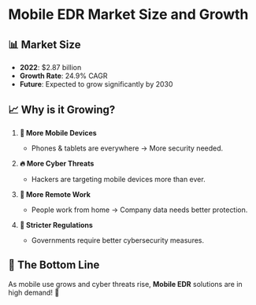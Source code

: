 # Mobile EDR Market Size and Growth  

## 📊 Market Size  
- **2022**: $2.87 billion  
- **Growth Rate**: 24.9% CAGR  
- **Future**: Expected to grow significantly by 2030  

## 📈 Why is it Growing?  

1. **📱 More Mobile Devices**  
   - Phones & tablets are everywhere → More security needed.  

2. **🔥 More Cyber Threats**  
   - Hackers are targeting mobile devices more than ever.  

3. **🏡 More Remote Work**  
   - People work from home → Company data needs better protection.  

4. **📜 Stricter Regulations**  
   - Governments require better cybersecurity measures.  

## 🔐 The Bottom Line  
As mobile use grows and cyber threats rise, **Mobile EDR** solutions are in high demand! 🚀  
